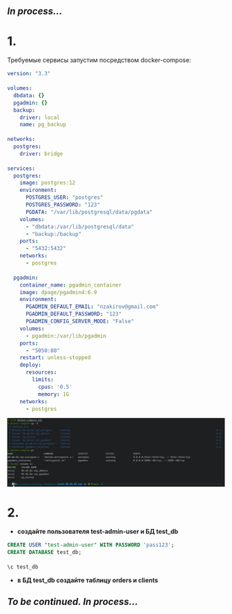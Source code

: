## *In process...*


# 1.

Требуемые сервисы запустим посредством docker-compose:

```yaml
version: "3.3"

volumes:
  dbdata: {}
  pgadmin: {}
  backup:
    driver: local
    name: pg_backup

networks:
  postgres:
    driver: bridge

services:
  postgres:
    image: postgres:12
    environment:
      POSTGRES_USER: "postgres"
      POSTGRES_PASSWORD: "123"
      PGDATA: "/var/lib/postgresql/data/pgdata"
    volumes:
      - "dbdata:/var/lib/postgresql/data"
      - "backup:/backup"
    ports:
      - "5432:5432"
    networks:
      - postgres

  pgadmin:
    container_name: pgadmin_container
    image: dpage/pgadmin4:6.9
    environment:
      PGADMIN_DEFAULT_EMAIL: "nzakirov@gmail.com"
      PGADMIN_DEFAULT_PASSWORD: "123"
      PGADMIN_CONFIG_SERVER_MODE: "False"
    volumes:
      - pgadmin:/var/lib/pgadmin
    ports:
      - "5050:80"
    restart: unless-stopped
    deploy:
      resources:
        limits:
          cpus: '0.5'
          memory: 1G
    networks:
      - postgres
```
<img src="assets/06-db-02-sql_001.png" width="800px">


# 2.

- **создайте пользователя test-admin-user и БД test_db**

```sql
CREATE USER "test-admin-user" WITH PASSWORD 'pass123';
CREATE DATABASE test_db;

\c test_db
```

- **в БД test_db создайте таблицу orders и clients**



## *To be continued. In process...*
